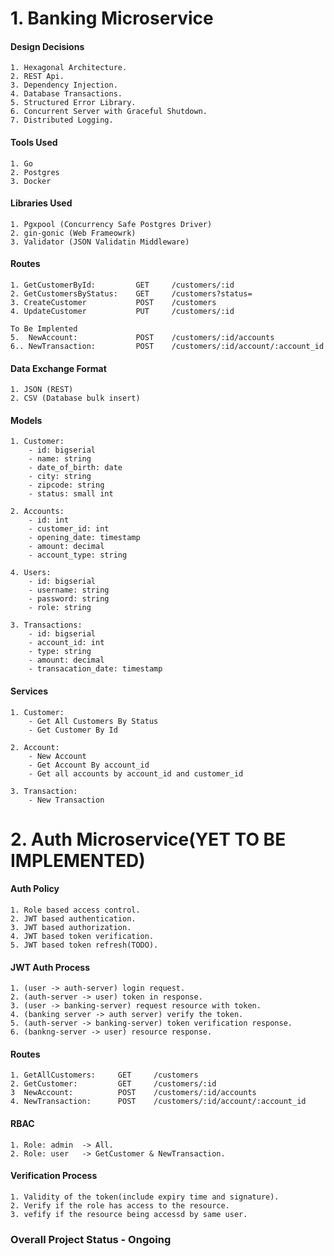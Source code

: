 # 1. Banking Microservice

#### Design Decisions

    1. Hexagonal Architecture.
    2. REST Api.
    3. Dependency Injection.
    4. Database Transactions.
    5. Structured Error Library.
    6. Concurrent Server with Graceful Shutdown.
    7. Distributed Logging.

#### Tools Used

    1. Go
    2. Postgres
    3. Docker

#### Libraries Used

    1. Pgxpool (Concurrency Safe Postgres Driver)
    2. gin-gonic (Web Frameowrk)
    3. Validator (JSON Validatin Middleware)

#### Routes

    1. GetCustomerById:         GET     /customers/:id
    2. GetCustomersByStatus:    GET     /customers?status=
    3. CreateCustomer           POST    /customers
    4. UpdateCustomer           PUT     /customers/:id
    
    To Be Implented
    5.  NewAccount:             POST    /customers/:id/accounts
    6.. NewTransaction:         POST    /customers/:id/account/:account_id

#### Data Exchange Format

    1. JSON (REST)
    2. CSV (Database bulk insert)

#### Models

    1. Customer:
        - id: bigserial
        - name: string
        - date_of_birth: date
        - city: string
        - zipcode: string
        - status: small int

    2. Accounts:
        - id: int
        - customer_id: int
        - opening_date: timestamp
        - amount: decimal
        - account_type: string

    4. Users:
        - id: bigserial
        - username: string
        - password: string
        - role: string

    3. Transactions:
        - id: bigserial
        - account_id: int
        - type: string
        - amount: decimal
        - transacation_date: timestamp


#### Services

    1. Customer:
        - Get All Customers By Status
        - Get Customer By Id

    2. Account:
        - New Account
        - Get Account By account_id
        - Get all accounts by account_id and customer_id

    3. Transaction:
        - New Transaction


# 2. Auth Microservice(YET TO BE IMPLEMENTED)


#### Auth Policy

    1. Role based access control.
    2. JWT based authentication.
    3. JWT based authorization.
    4. JWT based token verification.
    5. JWT based token refresh(TODO).

#### JWT Auth Process

    1. (user -> auth-server) login request.
    2. (auth-server -> user) token in response.
    3. (user -> banking-server) request resource with token.
    4. (banking server -> auth server) verify the token.
    5. (auth-server -> banking-server) token verification response.
    6. (bankng-server -> user) resource response.

#### Routes

    1. GetAllCustomers:     GET     /customers
    2. GetCustomer:         GET     /customers/:id
    3  NewAccount:          POST    /customers/:id/accounts
    4. NewTransaction:      POST    /customers/:id/account/:account_id


#### RBAC

    1. Role: admin  -> All.
    2. Role: user   -> GetCustomer & NewTransaction.

#### Verification Process

    1. Validity of the token(include expiry time and signature).
    2. Verify if the role has access to the resource.
    3. vefify if the resource being accessd by same user.



### Overall Project Status - Ongoing
